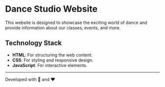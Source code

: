 # Dance Studio Website

This website is designed to showcase the exciting world of dance and provide information about our classes, events, and more.

## Technology Stack

- **HTML**: For structuring the web content.
- **CSS**: For styling and responsive design.
- **JavaScript**: For interactive elements.

---

Developed with 💃 and ❤️
